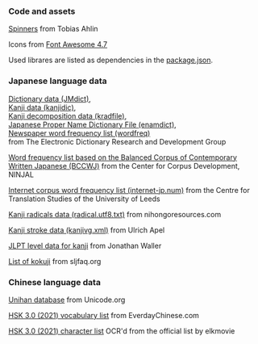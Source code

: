 ### Code and assets

[Spinners](https://tobiasahlin.com/spinkit/)
from Tobias Ahlin

Icons from [Font Awesome 4.7](https://fontawesome.com/v4.7.0/)

Used librares are listed as dependencies in the [package.json](https://github.com/Phxstick/acnicoy/blob/master/package.json).


### Japanese language data

[Dictionary data (JMdict)](http://www.edrdg.org/jmdict/edict_doc.html),  
[Kanji data (kanjidic)](http://www.edrdg.org/wiki/index.php/KANJIDIC_Project),  
[Kanji decomposition data (kradfile)](http://nihongo.monash.edu/kradinf.html),  
[Japanese Proper Name Dictionary File (enamdict)](http://ftp.monash.edu.au/pub/nihongo/enamdict.gz),  
[Newspaper word frequency list (wordfreq)](http://ftp.monash.edu.au/pub/nihongo/wordfreq.zip)  
from The Electronic Dictionary Research and Development Group

[Word frequency list based on the Balanced Corpus of Contemporary Written Japanese (BCCWJ)](http://pj.ninjal.ac.jp/corpus_center/bccwj/data-files/frequency-list/BCCWJ_frequencylist_suw_ver1_0.zip)
from the Center for Corpus Development, NINJAL

[Internet corpus word frequency list (internet-jp.num)](http://corpus.leeds.ac.uk/frqc/internet-jp.num)
from the Centre for Translation Studies of the University of Leeds

[Kanji radicals data (radical.utf8.txt)](https://github.com/Pomax/nihongoresources.com/blob/master/radical.utf8.txt)
from nihongoresources.com

[Kanji stroke data (kanjivg.xml)](http://kanjivg.tagaini.net/)
from Ulrich Apel

[JLPT level data for kanji](http://www.tanos.co.uk/)
from Jonathan Waller

[List of kokuji](http://www.sljfaq.org/afaq/kokuji-list.html)
from sljfaq.org

### Chinese language data

[Unihan database](https://www.unicode.org/charts/unihan.html) from Unicode.org

[HSK 3.0 (2021) vocabulary list](https://www.everydaychinese.com/youtube-lessons/new-hsk-standard.html) from EverdayChinese.com

[HSK 3.0 (2021) character list](https://github.com/elkmovie/hsk30/blob/main/charlist.txt) OCR'd from the official list by elkmovie